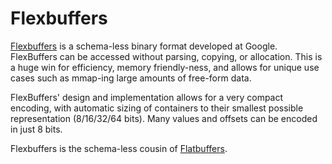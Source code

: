 # Flexbuffers

[Flexbuffers](https://google.github.io/flatbuffers/flexbuffers.html) is a
schema-less binary format developed at Google. FlexBuffers can be accessed
without parsing, copying, or allocation. This is a huge win for efficiency,
memory friendly-ness, and allows for unique use cases such as mmap-ing large
amounts of free-form data.

FlexBuffers' design and implementation allows for a very compact encoding,
with automatic sizing of containers to their smallest possible representation
(8/16/32/64 bits). Many values and offsets can be encoded in just 8 bits.

Flexbuffers is the schema-less cousin of
[Flatbuffers](https://google.github.io/flatbuffers/).
